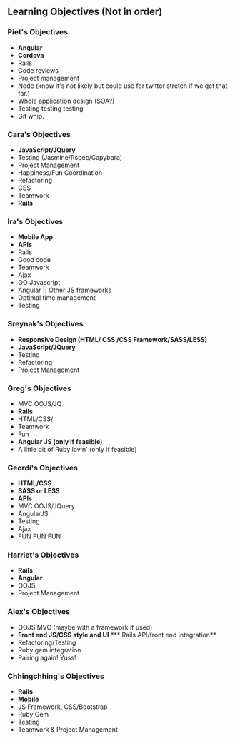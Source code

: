 Learning Objectives (Not in order)  
-------------------

### Piet's Objectives
  * **Angular**
  * **Cordova**
  * Rails
  * Code reviews
  * Project management
  * Node (know it's not likely but could use for twitter stretch if we get that far.)
  * Whole application design (SOA?)
  * Testing testing testing
  * Git whip.

### Cara's Objectives
  * **JavaScript/JQuery**
  * Testing (Jasmine/Rspec/Capybara)
  * Project Management
  * Happiness/Fun Coordination
  * Refactoring
  * CSS
  * Teamwork
  * **Rails**

### Ira's Objectives
  * **Mobile App**
  * **APIs**
  * Rails
  * Good code
  * Teamwork
  * Ajax
  * OO Javascript
  * Angular || Other JS frameworks
  * Optimal time management
  * Testing

### Sreynak's Objectives
  * **Responsive Design (HTML/ CSS /CSS Framework/SASS/LESS)**
  * **JavaScript/JQuery**
  * Testing
  * Refactoring
  * Project Management

### Greg's Objectives
 * MVC OOJS/JQ
 * **Rails**
 * HTML/CSS/
 * Teamwork
 * Fun
 * **Angular JS (only if feasible)**
 * A little bit of Ruby lovin' (only if feasible)

### Geordi's Objectives
 * **HTML/CSS**
 * **SASS or LESS**
 * **APIs**
 * MVC OOJS/JQuery
 * AngularJS
 * Testing
 * Ajax
 * FUN FUN FUN

### Harriet's Objectives
* **Rails**
* **Angular**
* OOJS
* Project Management

### Alex's Objectives
* OOJS MVC (maybe with a framework if used)
* **Front end JS/CSS style and UI**
*** Rails API/front end integration**
* Refactoring/Testing
* Ruby gem integration
* Pairing again! Yuss!

### Chhingchhing's Objectives
* **Rails**
* **Mobile**
* JS Framework, CSS/Bootstrap
* Ruby Gem
* Testing
* Teamwork & Project Management

